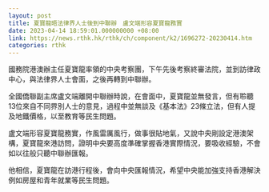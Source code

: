 ```yaml
---
layout: post
title: 夏寶龍晤法律界人士後到中聯辦　盧文端形容夏寶龍務實
date: 2023-04-14 18:59:01.000000000 +08:00
link: https://news.rthk.hk/rthk/ch/component/k2/1696272-20230414.htm
categories: rthk
---
```


國務院港澳辦主任夏寶龍率領的中央考察團，下午先後考察終審法院，並到訪律政中心，與法律界人士會面，之後再轉到中聯辦。

全國僑聯副主席盧文端離開中聯辦時說，在會面中，夏寶龍並無發言，但有聆聽13位來自不同界別人士的意見，過程中並無談及《基本法》23條立法，但有人提及地鐵價格，以至教育等民生問題。

盧文端形容夏寶龍務實，作風雷厲風行，做事很貼地氣，又說中央剛設定港澳架構，夏寶龍來港訪問，證明中央要高度準確掌握香港實際情況，要吸收經驗，不會如以往般只聽中聯辦匯報。

他相信，夏寶龍在訪港行程後，會向中央匯報情況，希望中央能加強支持香港解決例如房屋和青年就業等民生問題。
